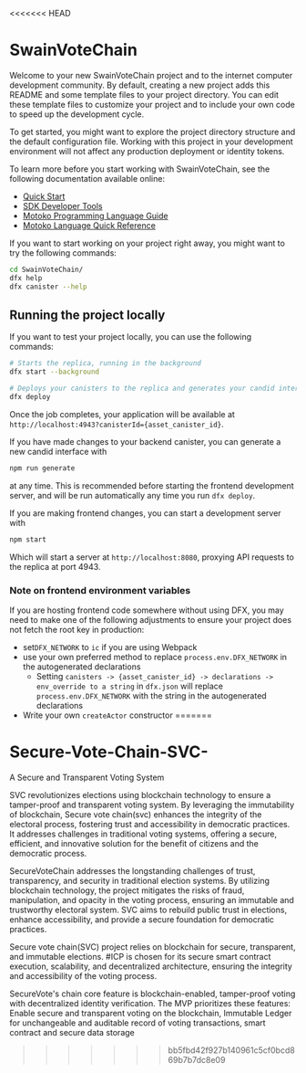 <<<<<<< HEAD
# SwainVoteChain

Welcome to your new SwainVoteChain project and to the internet computer development community. By default, creating a new project adds this README and some template files to your project directory. You can edit these template files to customize your project and to include your own code to speed up the development cycle.

To get started, you might want to explore the project directory structure and the default configuration file. Working with this project in your development environment will not affect any production deployment or identity tokens.

To learn more before you start working with SwainVoteChain, see the following documentation available online:

- [Quick Start](https://internetcomputer.org/docs/current/developer-docs/setup/deploy-locally)
- [SDK Developer Tools](https://internetcomputer.org/docs/current/developer-docs/setup/install)
- [Motoko Programming Language Guide](https://internetcomputer.org/docs/current/motoko/main/motoko)
- [Motoko Language Quick Reference](https://internetcomputer.org/docs/current/motoko/main/language-manual)

If you want to start working on your project right away, you might want to try the following commands:

```bash
cd SwainVoteChain/
dfx help
dfx canister --help
```

## Running the project locally

If you want to test your project locally, you can use the following commands:

```bash
# Starts the replica, running in the background
dfx start --background

# Deploys your canisters to the replica and generates your candid interface
dfx deploy
```

Once the job completes, your application will be available at `http://localhost:4943?canisterId={asset_canister_id}`.

If you have made changes to your backend canister, you can generate a new candid interface with

```bash
npm run generate
```

at any time. This is recommended before starting the frontend development server, and will be run automatically any time you run `dfx deploy`.

If you are making frontend changes, you can start a development server with

```bash
npm start
```

Which will start a server at `http://localhost:8080`, proxying API requests to the replica at port 4943.

### Note on frontend environment variables

If you are hosting frontend code somewhere without using DFX, you may need to make one of the following adjustments to ensure your project does not fetch the root key in production:

- set`DFX_NETWORK` to `ic` if you are using Webpack
- use your own preferred method to replace `process.env.DFX_NETWORK` in the autogenerated declarations
  - Setting `canisters -> {asset_canister_id} -> declarations -> env_override to a string` in `dfx.json` will replace `process.env.DFX_NETWORK` with the string in the autogenerated declarations
- Write your own `createActor` constructor
=======
# Secure-Vote-Chain-SVC-
A Secure and Transparent Voting System

SVC revolutionizes elections using blockchain technology to ensure a tamper-proof and transparent voting system. By leveraging the immutability of blockchain, Secure vote chain(svc) enhances the integrity of the electoral process, fostering trust and accessibility in democratic practices. It addresses challenges in traditional voting systems, offering a secure, efficient, and innovative solution for the benefit of citizens and the democratic process.

SecureVoteChain addresses the longstanding challenges of trust, transparency, and security in traditional election systems. By utilizing blockchain technology, the project mitigates the risks of fraud, manipulation, and opacity in the voting process, ensuring an immutable and trustworthy electoral system. SVC aims to rebuild public trust in elections, enhance accessibility, and provide a secure foundation for democratic practices.

Secure vote chain(SVC) project relies on blockchain for secure, transparent, and immutable elections. #ICP is chosen for its secure smart contract execution, scalability, and decentralized architecture, ensuring the integrity and accessibility of the voting process.

SecureVote's chain core feature is blockchain-enabled, tamper-proof voting with decentralized identity verification. The MVP prioritizes these features: Enable secure and transparent voting on the blockchain, Immutable Ledger for  unchangeable and auditable record of voting transactions, smart contract and secure data storage
>>>>>>> bb5fbd42f927b140961c5cf0bcd869b7b7dc8e09
